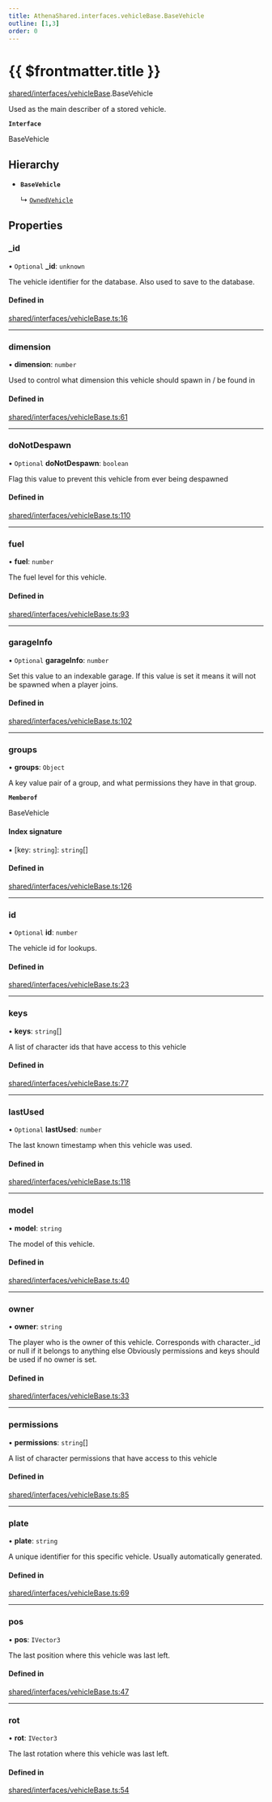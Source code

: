 ```yaml
---
title: AthenaShared.interfaces.vehicleBase.BaseVehicle
outline: [1,3]
order: 0
---
```


# {{ $frontmatter.title }}


[shared/interfaces/vehicleBase](../modules/shared_interfaces_vehicleBase.md).BaseVehicle

Used as the main describer of a stored vehicle.

**`Interface`**

BaseVehicle

## Hierarchy

- **`BaseVehicle`**

  ↳ [`OwnedVehicle`](shared_interfaces_vehicleOwned_OwnedVehicle.md)

## Properties

### \_id

• `Optional` **\_id**: `unknown`

The vehicle identifier for the database.
Also used to save to the database.

#### Defined in

[shared/interfaces/vehicleBase.ts:16](https://github.com/Stuyk/altv-athena/blob/76e36de/src/core/shared/interfaces/vehicleBase.ts#L16)

___

### dimension

• **dimension**: `number`

Used to control what dimension this vehicle should spawn in / be found in

#### Defined in

[shared/interfaces/vehicleBase.ts:61](https://github.com/Stuyk/altv-athena/blob/76e36de/src/core/shared/interfaces/vehicleBase.ts#L61)

___

### doNotDespawn

• `Optional` **doNotDespawn**: `boolean`

Flag this value to prevent this vehicle from ever being despawned

#### Defined in

[shared/interfaces/vehicleBase.ts:110](https://github.com/Stuyk/altv-athena/blob/76e36de/src/core/shared/interfaces/vehicleBase.ts#L110)

___

### fuel

• **fuel**: `number`

The fuel level for this vehicle.

#### Defined in

[shared/interfaces/vehicleBase.ts:93](https://github.com/Stuyk/altv-athena/blob/76e36de/src/core/shared/interfaces/vehicleBase.ts#L93)

___

### garageInfo

• `Optional` **garageInfo**: `number`

Set this value to an indexable garage.
If this value is set it means it will not be spawned when a player joins.

#### Defined in

[shared/interfaces/vehicleBase.ts:102](https://github.com/Stuyk/altv-athena/blob/76e36de/src/core/shared/interfaces/vehicleBase.ts#L102)

___

### groups

• **groups**: `Object`

A key value pair of a group, and what permissions they have in that group.

**`Memberof`**

BaseVehicle

#### Index signature

▪ [key: `string`]: `string`[]

#### Defined in

[shared/interfaces/vehicleBase.ts:126](https://github.com/Stuyk/altv-athena/blob/76e36de/src/core/shared/interfaces/vehicleBase.ts#L126)

___

### id

• `Optional` **id**: `number`

The vehicle id for lookups.

#### Defined in

[shared/interfaces/vehicleBase.ts:23](https://github.com/Stuyk/altv-athena/blob/76e36de/src/core/shared/interfaces/vehicleBase.ts#L23)

___

### keys

• **keys**: `string`[]

A list of character ids that have access to this vehicle

#### Defined in

[shared/interfaces/vehicleBase.ts:77](https://github.com/Stuyk/altv-athena/blob/76e36de/src/core/shared/interfaces/vehicleBase.ts#L77)

___

### lastUsed

• `Optional` **lastUsed**: `number`

The last known timestamp when this vehicle was used.

#### Defined in

[shared/interfaces/vehicleBase.ts:118](https://github.com/Stuyk/altv-athena/blob/76e36de/src/core/shared/interfaces/vehicleBase.ts#L118)

___

### model

• **model**: `string`

The model of this vehicle.

#### Defined in

[shared/interfaces/vehicleBase.ts:40](https://github.com/Stuyk/altv-athena/blob/76e36de/src/core/shared/interfaces/vehicleBase.ts#L40)

___

### owner

• **owner**: `string`

The player who is the owner of this vehicle.
Corresponds with character._id or null if it belongs to anything else
Obviously permissions and keys should be used if no owner is set.

#### Defined in

[shared/interfaces/vehicleBase.ts:33](https://github.com/Stuyk/altv-athena/blob/76e36de/src/core/shared/interfaces/vehicleBase.ts#L33)

___

### permissions

• **permissions**: `string`[]

A list of character permissions that have access to this vehicle

#### Defined in

[shared/interfaces/vehicleBase.ts:85](https://github.com/Stuyk/altv-athena/blob/76e36de/src/core/shared/interfaces/vehicleBase.ts#L85)

___

### plate

• **plate**: `string`

A unique identifier for this specific vehicle.
Usually automatically generated.

#### Defined in

[shared/interfaces/vehicleBase.ts:69](https://github.com/Stuyk/altv-athena/blob/76e36de/src/core/shared/interfaces/vehicleBase.ts#L69)

___

### pos

• **pos**: `IVector3`

The last position where this vehicle was last left.

#### Defined in

[shared/interfaces/vehicleBase.ts:47](https://github.com/Stuyk/altv-athena/blob/76e36de/src/core/shared/interfaces/vehicleBase.ts#L47)

___

### rot

• **rot**: `IVector3`

The last rotation where this vehicle was last left.

#### Defined in

[shared/interfaces/vehicleBase.ts:54](https://github.com/Stuyk/altv-athena/blob/76e36de/src/core/shared/interfaces/vehicleBase.ts#L54)
